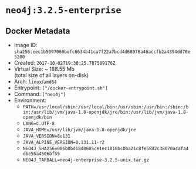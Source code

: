 # `neo4j:3.2.5-enterprise`

## Docker Metadata

- Image ID: `sha256:eec1b5097060befc6634b41ca7f22a7bcd4d68076a46accfb2a4394dd76e5200`
- Created: `2017-10-02T19:38:25.787589176Z`
- Virtual Size: ~ 188.55 Mb  
  (total size of all layers on-disk)
- Arch: `linux`/`amd64`
- Entrypoint: `["/docker-entrypoint.sh"]`
- Command: `["neo4j"]`
- Environment:
  - `PATH=/usr/local/sbin:/usr/local/bin:/usr/sbin:/usr/bin:/sbin:/bin:/usr/lib/jvm/java-1.8-openjdk/jre/bin:/usr/lib/jvm/java-1.8-openjdk/bin`
  - `LANG=C.UTF-8`
  - `JAVA_HOME=/usr/lib/jvm/java-1.8-openjdk/jre`
  - `JAVA_VERSION=8u131`
  - `JAVA_ALPINE_VERSION=8.131.11-r2`
  - `NEO4J_SHA256=006b8bd18d0605ce1ec1010bc0ba21c8fe58d2c38070acafa4dbe55a4506bf55`
  - `NEO4J_TARBALL=neo4j-enterprise-3.2.5-unix.tar.gz`
